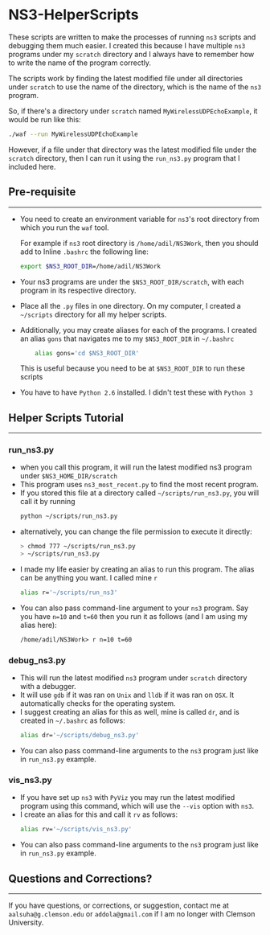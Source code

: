 # **NS3-HelperScripts**
These scripts are written to make the processes of running `ns3` scripts and debugging them much easier. I created this because I have multiple `ns3` programs under my `scratch` directory and I always have to remember how to write the name of the program correctly.

The scripts work by finding the latest modified file under all directories under `scratch` to use the name of the directory, which is the name of the `ns3` program.

So, if there's a directory under `scratch` named `MyWirelessUDPEchoExample`, it would be run like this:
``` bash
./waf --run MyWirelessUDPEchoExample
```
However, if a file under that directory was the latest modified file under the `scratch` directory, then I can run it using the `run_ns3.py` program that I included here.


## **Pre-requisite**
----------------
* You need to create an environment variable for `ns3`'s root directory from which you run the `waf` tool.

    For example if `ns3` root directory is `/home/adil/NS3Work`, then you should add to Inline `.bashrc` the following line:
    ```bash
    export $NS3_ROOT_DIR=/home/adil/NS3Work
    ```
* Your ns3 programs are under the `$NS3_ROOT_DIR/scratch`, with each program in its respective directory.

* Place all the `.py` files in one directory. On my computer, I created a `~/scripts` directory for all my helper scripts.

* Additionally, you may create aliases for each of the programs. I created an alias `gons` that navigates me to my `$NS3_ROOT_DIR` in `~/.bashrc`
    ```bash
        alias gons='cd $NS3_ROOT_DIR'
    ```
    This is useful because you need to be at `$NS3_ROOT_DIR` to run these scripts

* You have to have `Python 2.6` installed. I didn't test these with `Python 3`


## **Helper Scripts Tutorial**
----
### **run_ns3.py**
 * when you call this program, it will run the latest modified ns3 program under `$NS3_HOME_DIR/scratch`
 * This program uses `ns3_most_recent.py` to find the most recent program.
 * If you stored this file at a directory called `~/scripts/run_ns3.py`, you will call it by running
    ```bash
    python ~/scripts/run_ns3.py
    ```
* alternatively, you can change the file permission to execute it directly:
    ```bash
    > chmod 777 ~/scripts/run_ns3.py
    > ~/scripts/run_ns3.py
    ```
* I made my life easier by creating an alias to run this program. The alias can be anything you want. I called mine `r`
    ```bash
    alias r='~/scripts/run_ns3'
    ```
* You can also pass command-line argument to your `ns3` program. Say you have `n=10` and `t=60` then you run it as follows (and I am using my alias here):
    ``` md 
    /home/adil/NS3Work> r n=10 t=60  
    ```
### **debug_ns3.py**
* This will run the latest modified `ns3` program under `scratch` directory with a debugger.
* It will use `gdb` if it was ran on `Unix` and `lldb` if it was ran on `OSX`. It automatically checks for the operating system.
* I suggest creating an alias for this as well, mine is called `dr`, and is created in `~/.bashrc` as follows:
    ```bash
    alias dr='~/scripts/debug_ns3.py'
    ```
* You can also pass command-line arguments to the `ns3` program just like in `run_ns3.py` example.
### **vis_ns3.py**
* If you have set up `ns3` with `PyViz` you may run the latest modified program using this command, which will use the `--vis` option with `ns3`.
* I create an alias for this and call it `rv` as follows:
    ```bash
    alias rv='~/scripts/vis_ns3.py'
    ```
* You can also pass command-line arguments to the `ns3` program just like in `run_ns3.py` example.

## **Questions and Corrections?**
-----
If you have questions, or corrections, or suggestion, contact me at `aalsuha@g.clemson.edu` or `addola@gmail.com` if I am no longer with Clemson University. 